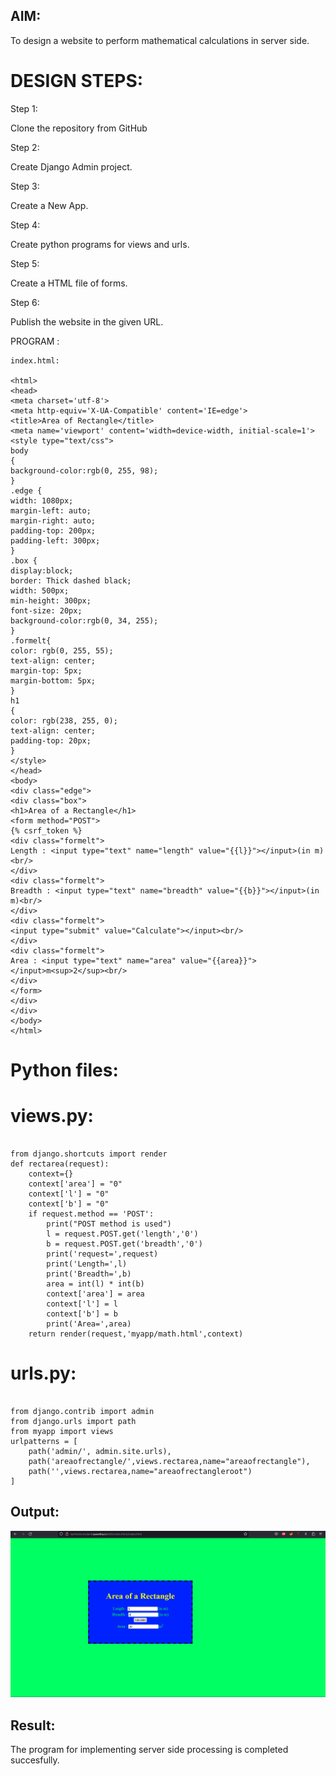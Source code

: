 ## AIM:

To design a website to perform mathematical calculations in server side.
# DESIGN STEPS:
Step 1:

Clone the repository from GitHub

Step 2:

Create Django Admin project.

Step 3:

Create a New App.

Step 4:

Create python programs for views and urls.

Step 5:

Create a HTML file of forms.

Step 6:

Publish the website in the given URL.

PROGRAM :
```
index.html:

<html>
<head>
<meta charset='utf-8'>
<meta http-equiv='X-UA-Compatible' content='IE=edge'>
<title>Area of Rectangle</title>
<meta name='viewport' content='width=device-width, initial-scale=1'>
<style type="text/css">
body 
{
background-color:rgb(0, 255, 98);
}
.edge {
width: 1080px;
margin-left: auto;
margin-right: auto;
padding-top: 200px;
padding-left: 300px;
}
.box {
display:block;
border: Thick dashed black;
width: 500px;
min-height: 300px;
font-size: 20px;
background-color:rgb(0, 34, 255);
}
.formelt{
color: rgb(0, 255, 55);
text-align: center;
margin-top: 5px;
margin-bottom: 5px;
}
h1
{
color: rgb(238, 255, 0);
text-align: center;
padding-top: 20px;
}
</style>
</head>
<body>
<div class="edge">
<div class="box">
<h1>Area of a Rectangle</h1>
<form method="POST">
{% csrf_token %}
<div class="formelt">
Length : <input type="text" name="length" value="{{l}}"></input>(in m)<br/>
</div>
<div class="formelt">
Breadth : <input type="text" name="breadth" value="{{b}}"></input>(in m)<br/>
</div>
<div class="formelt">
<input type="submit" value="Calculate"></input><br/>
</div>
<div class="formelt">
Area : <input type="text" name="area" value="{{area}}"></input>m<sup>2</sup><br/>
</div>
</form>
</div>
</div>
</body>
</html>
```
# Python files:
# views.py:
```

from django.shortcuts import render
def rectarea(request):
    context={}
    context['area'] = "0"
    context['l'] = "0"
    context['b'] = "0"
    if request.method == 'POST':
        print("POST method is used")
        l = request.POST.get('length','0')
        b = request.POST.get('breadth','0')
        print('request=',request)
        print('Length=',l)
        print('Breadth=',b)
        area = int(l) * int(b)
        context['area'] = area
        context['l'] = l
        context['b'] = b
        print('Area=',area)
    return render(request,'myapp/math.html',context)
```
# urls.py:
```

from django.contrib import admin
from django.urls import path
from myapp import views
urlpatterns = [
    path('admin/', admin.site.urls),
    path('areaofrectangle/',views.rectarea,name="areaofrectangle"),
    path('',views.rectarea,name="areaofrectangleroot")
]

```

## Output:

![output](https://github.com/karthickop6/serversideprocessing/blob/main/Screenshot%202023-05-16%20144700.png)
## Result:

The program for implementing server side processing is completed succesfully.
